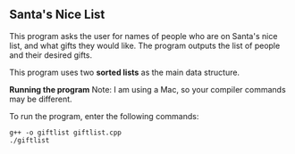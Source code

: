 ## Santa's Nice List

This program asks the user for names of people who are on Santa's nice list, and what gifts they would like. 
The program outputs the list of people and their desired gifts.

This program uses two **sorted lists** as the main data structure.

**Running the program**
Note: I am using a Mac, so your compiler commands may be different.

To run the program, enter the following commands:

```
g++ -o giftlist giftlist.cpp
./giftlist
```
